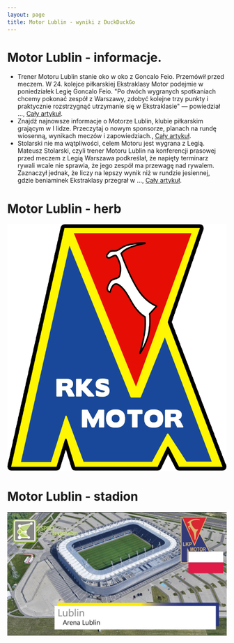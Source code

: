 ```yaml
---
layout: page
title: Motor Lublin - wyniki z DuckDuckGo
---
```

# Motor Lublin - informacje.
  * Trener Motoru Lublin stanie oko w oko z Goncalo Feio. Przemówił przed meczem. W 24. kolejce piłkarskiej Ekstraklasy Motor podejmie w poniedziałek Legię Goncalo Feio. "Po dwóch wygranych spotkaniach chcemy pokonać zespół z Warszawy, zdobyć kolejne trzy punkty i praktycznie rozstrzygnąć utrzymanie się w Ekstraklasie" — powiedział ..., [Cały artykuł](https://przegladsportowy.onet.pl/pilka-nozna/ekstraklasa/trener-motoru-lublin-stanie-oko-w-oko-z-goncalo-feio-przemowil-przed-meczem/zscfchx).
  * Znajdź najnowsze informacje o Motorze Lublin, klubie piłkarskim grającym w I lidze. Przeczytaj o nowym sponsorze, planach na rundę wiosenną, wynikach meczów i zapowiedziach., [Cały artykuł](https://motorlublin.eu/aktualnosci).
  * Stolarski nie ma wątpliwości, celem Motoru jest wygrana z Legią. Mateusz Stolarski, czyli trener Motoru Lublin na konferencji prasowej przed meczem z Legią Warszawa podkreślał, że napięty terminarz rywali wcale nie sprawia, że jego zespół ma przewagę nad rywalem. Zaznaczył jednak, że liczy na lepszy wynik niż w rundzie jesiennej, gdzie beniaminek Ekstraklasy przegrał w ..., [Cały artykuł](https://www.goal.pl/artykuly/motor-na-fali-dwoch-zwyciestw-do-lublina-przyjezdza-legia/).


# Motor Lublin - herb
  ![herb](motor_lublin_herb.jpg)

# Motor Lublin - stadion
  ![stadion](motor_lublin_stadion.jpg)